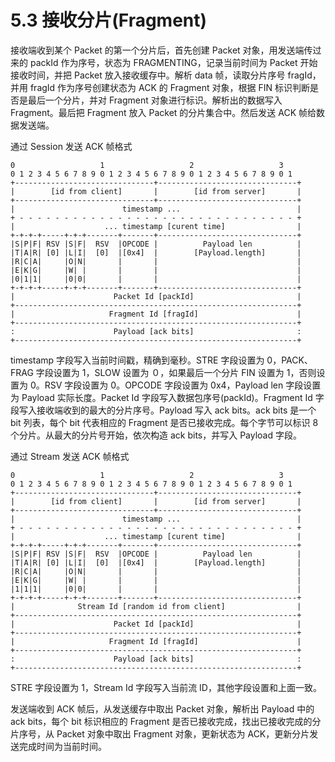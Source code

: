 # 5.3 接收分片(Fragment)

接收端收到某个 Packet 的第一个分片后，首先创建 Packet 对象，用发送端传过来的 packId 作为序号，状态为 FRAGMENTING，记录当前时间为 Packet 开始接收时间，并把 Packet 放入接收缓存中。解析 data 帧，读取分片序号 fragId，并用 fragId 作为序号创建状态为 ACK 的 Fragment 对象，根据 FIN 标识判断是否是最后一个分片，并对 Fragment 对象进行标识。解析出的数据写入 Fragment。最后把 Fragment 放入 Packet 的分片集合中。然后发送 ACK 帧给数据发送端。

通过 Session 发送 ACK 帧格式

```
0                   1                   2                   3
0 1 2 3 4 5 6 7 8 9 0 1 2 3 4 5 6 7 8 9 0 1 2 3 4 5 6 7 8 9 0 1
+-------------------------------+-------------------------------+
|        [id from client]       |        [id from server]       |
+-------------------------------+-------------------------------+
|                        timestamp ...                          |
+ - - - - - - - - - - - - - - - - - - - - - - - - - - - - - - - +
|                    ... timestamp [curent time]                |
+-+-+-+-----+-+-+-------+-------+-------------------------------+
|S|P|F| RSV |S|F|  RSV  |OPCODE |          Payload len          |
|T|A|R| [0] |L|I|  [0]  |[0x4]  |        [Payload.length]       |
|R|C|A|     |O|N|       |       |                               |
|E|K|G|     |W| |       |       |                               |
|0|1|1|     |0|0|       |       |                               |
+-+-+-+-----+-+-+-------+-------+-------------------------------+
|                      Packet Id [packId]                       |
+---------------------------------------------------------------+
|                     Fragment Id [fragId]                      |
+---------------------------------------------------------------+
:                      Payload [ack bits]                       :
+---------------------------------------------------------------+
```

timestamp 字段写入当前时间戳，精确到毫秒。STRE 字段设置为 0，PACK、FRAG 字段设置为 1，SLOW 设置为 ０，如果最后一个分片 FIN 设置为 1，否则设置为 0。RSV 字段设置为 0。OPCODE 字段设置为 0x4，Payload len 字段设置为 Payload 实际长度。Packet Id 字段写入数据包序号(packId)。Fragment Id 字段写入接收端收到的最大的分片序号。Payload 写入 ack bits。ack bits 是一个 bit 列表，每个 bit 代表相应的 Fragment 是否已接收完成。每个字节可以标识 8 个分片。从最大的分片号开始，依次构造 ack bits，并写入 Payload 字段。

通过 Stream 发送 ACK 帧格式

```
0                   1                   2                   3
0 1 2 3 4 5 6 7 8 9 0 1 2 3 4 5 6 7 8 9 0 1 2 3 4 5 6 7 8 9 0 1
+-------------------------------+-------------------------------+
|        [id from client]       |        [id from server]       |
+-------------------------------+-------------------------------+
|                        timestamp ...                          |
+ - - - - - - - - - - - - - - - - - - - - - - - - - - - - - - - +
|                    ... timestamp [curent time]                |
+-+-+-+-----+-+-+-------+-------+-------------------------------+
|S|P|F| RSV |S|F|  RSV  |OPCODE |          Payload len          |
|T|A|R| [0] |L|I|  [0]  |[0x4]  |        [Payload.length]       |
|R|C|A|     |O|N|       |       |                               |
|E|K|G|     |W| |       |       |                               |
|1|1|1|     |0|0|       |       |                               |
+-+-+-+-----+-+-+-------+-------+-------------------------------+
|              Stream Id [random id from client]                |
+---------------------------------------------------------------+
|                      Packet Id [packId]                       |
+---------------------------------------------------------------+
|                     Fragment Id [fragId]                      |
+---------------------------------------------------------------+
:                      Payload [ack bits]                       :
+---------------------------------------------------------------+
```

STRE 字段设置为 1，Stream Id 字段写入当前流 ID，其他字段设置和上面一致。

发送端收到 ACK 帧后，从发送缓存中取出 Packet 对象，解析出 Payload 中的 ack bits，每个 bit 标识相应的 Fragment 是否已接收完成，找出已接收完成的分片序号，从 Packet 对象中取出 Fragment 对象，更新状态为 ACK，更新分片发送完成时间为当前时间。